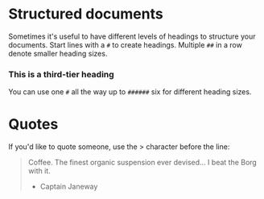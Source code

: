 # Structured documents

Sometimes it's useful to have different levels of headings to structure your documents. Start lines with a `#` to create headings. Multiple `##` in a row denote smaller heading sizes.

### This is a third-tier heading

You can use one `#` all the way up to `######` six for different heading sizes.

# Quotes

If you'd like to quote someone, use the > character before the line:

> Coffee. The finest organic suspension ever devised... I beat the Borg with it.
> - Captain Janeway
